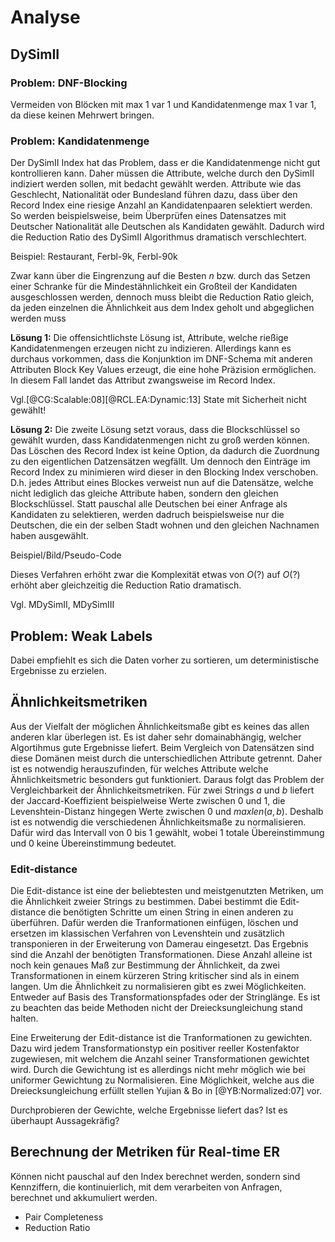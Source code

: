 # Analyse

## DySimII

### Problem: DNF-Blocking

Vermeiden von Blöcken mit max 1 var 1 und Kandidatenmenge max 1 var 1, da diese
keinen Mehrwert bringen.

### Problem: Kandidatenmenge

Der DySimII Index hat das Problem, dass er die Kandidatenmenge nicht gut
kontrollieren kann. Daher müssen die Attribute, welche durch den DySimII
indiziert werden sollen, mit bedacht gewählt werden. Attribute wie das
Geschlecht, Nationalität oder Bundesland führen dazu, dass über den Record Index
eine riesige Anzahl an Kandidatenpaaren selektiert werden. So werden
beispielsweise, beim Überprüfen eines Datensatzes mit Deutscher Nationalität
alle Deutschen als Kandidaten gewählt. Dadurch wird die Reduction Ratio des
DySimII Algorithmus dramatisch verschlechtert.

Beispiel: Restaurant, Ferbl-9k, Ferbl-90k

Zwar kann über die Eingrenzung auf die Besten $n$ bzw. durch das Setzen einer
Schranke für die Mindestähnlichkeit ein Großteil der Kandidaten ausgeschlossen
werden, dennoch muss bleibt die Reduction Ratio gleich, da jeden einzelnen die
Ähnlichkeit aus dem Index geholt und abgeglichen werden muss

**Lösung 1:** Die offensichtlichste Lösung ist, Attribute, welche rießige
Kandidatenmengen erzeugen nicht zu indizieren. Allerdings kann es durchaus
vorkommen, dass die Konjunktion im DNF-Schema mit anderen Attributen Block Key
Values erzeugt, die eine hohe Präzision ermöglichen. In diesem Fall landet das
Attribut zwangsweise im Record Index.

Vgl.[@CG:Scalable:08][@RCL.EA:Dynamic:13] State mit Sicherheit nicht gewählt!

**Lösung 2:** Die zweite Lösung setzt voraus, dass die Blockschlüssel so gewählt
wurden, dass Kandidatenmengen nicht zu groß werden können. Das Löschen des
Record Index ist keine Option, da dadurch die Zuordnung zu den eigentlichen
Datzensätzen wegfällt. Um dennoch den Einträge im Record Index zu minimieren
wird dieser in den Blocking Index verschoben. D.h. jedes Attribut eines Blockes
verweist nun auf die Datensätze, welche nicht lediglich das gleiche Attribute
haben, sondern den gleichen Blockschlüssel. Statt pauschal alle Deutschen bei
einer Anfrage als Kandidaten zu selektieren, werden dadruch beispielsweise nur
die Deutschen, die ein der selben Stadt wohnen und den gleichen Nachnamen haben
ausgewählt.

Beispiel/Bild/Pseudo-Code

Dieses Verfahren erhöht zwar die Komplexität etwas von $O(?)$ auf $O(?)$
erhöht aber gleichzeitig die Reduction Ratio dramatisch.

Vgl. MDySimII, MDySimIII

## Problem: Weak Labels

Dabei empfiehlt es sich die Daten vorher zu sortieren, um deterministische
Ergebnisse zu erzielen.

## Ähnlichkeitsmetriken

Aus der Vielfalt der möglichen Ähnlichkeitsmaße gibt es keines das allen
anderen klar überlegen ist. Es ist daher sehr domainabhängig, welcher
Algortihmus gute Ergebnisse liefert. Beim Vergleich von Datensätzen sind diese
Domänen meist durch die unterschiedlichen Attribute getrennt. Daher ist es
notwendig herauszufinden, für welches Attribute welche Ähnlichkeitsmetric
besonders gut funktioniert. Daraus folgt das Problem der Vergleichbarkeit der
Ähnlichkeitsmetriken. Für zwei Strings $a$ und $b$ liefert der
Jaccard-Koeffizient beispielweise Werte zwischen 0 und 1, die
Levenshtein-Distanz hingegen Werte zwischen 0 und $maxlen(a, b)$. Deshalb ist
es notwendig die verschiedenen Ähnlichkeitsmaße zu normalisieren. Dafür wird
das Intervall von 0 bis 1 gewählt, wobei 1 totale Übereinstimmung und 0 keine
Übereinstimmung bedeutet.

### Edit-distance

Die Edit-distance ist eine der beliebtesten und meistgenutzten Metriken, um die
Ähnlichkeit zweier Strings zu bestimmen. Dabei bestimmt die Edit-distance die
benötigten Schritte um einen String in einen anderen zu überführen. Dafür werden
die Tranformationen einfügen, löschen und ersetzen im klassischen Verfahren von
Levenshtein und zusätzlich transponieren in der Erweiterung von
Damerau eingesetzt. Das Ergebnis sind die Anzahl der benötigten
Transformationen. Diese Anzahl alleine ist noch kein genaues Maß zur Bestimmung
der Ähnlichkeit, da zwei Transformationen in einem kürzeren String kritischer
sind als in einem langen. Um die Ähnlichkeit zu normalisieren gibt es zwei
Möglichkeiten. Entweder auf Basis des Transformationspfades oder der
Stringlänge. Es ist zu beachten das beide Methoden nicht der Dreiecksungleichung
stand halten.

Eine Erweiterung der Edit-distance ist die Tranformationen zu gewichten. Dazu
wird jedem Transformationstyp ein positiver reeller Kostenfaktor zugewiesen, mit
welchem die Anzahl seiner Transformationen gewichtet wird. Durch die Gewichtung
ist es allerdings nicht mehr möglich wie bei uniformer Gewichtung zu
Normalisieren. Eine Möglichkeit, welche aus die Dreiecksungleichung erfüllt
stellen Yujian & Bo in [@YB:Normalized:07] vor.

Durchprobieren der Gewichte, welche Ergebnisse liefert das? Ist es überhaupt
Aussagekräfig?

## Berechnung der Metriken für Real-time ER

Können nicht pauschal auf den Index berechnet werden, sondern sind Kennziffern,
die kontinuierlich, mit dem verarbeiten von Anfragen, berechnet und akkumuliert
werden.

* Pair Completeness
* Reduction Ratio
